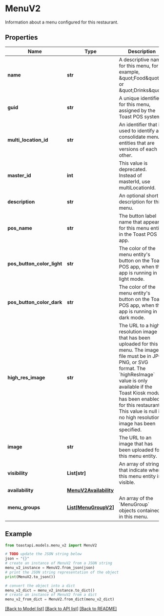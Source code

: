 # MenuV2

Information about a menu configured for this restaurant. 

## Properties

Name | Type | Description | Notes
------------ | ------------- | ------------- | -------------
**name** | **str** | A descriptive name for this menu, for example, \&quot;Food\&quot; or \&quot;Drinks\&quot;.  | [optional] 
**guid** | **str** | A unique identifier for this menu, assigned by the Toast POS system.  | [optional] 
**multi_location_id** | **str** | An identifier that is used to identify and consolidate menu entities that are versions of each other. | [optional] 
**master_id** | **int** | This value is deprecated. Instead of masterId, use multiLocationId. | [optional] 
**description** | **str** | An optional short description for this menu.  | [optional] 
**pos_name** | **str** | The button label name that appears for this menu entity in the Toast POS app. | [optional] 
**pos_button_color_light** | **str** | The color of the menu entity&#39;s button on the Toast POS app, when the app is running in light mode. | [optional] 
**pos_button_color_dark** | **str** | The color of the menu entity&#39;s button on the Toast POS app, when the app is running in dark mode. | [optional] 
**high_res_image** | **str** | The URL to a high resolution image that has been uploaded for this menu. The image file must be in JPG, PNG, or SVG format. The &#x60;highResImage&#x60; value is only available if the Toast Kiosk module has been enabled for this restaurant. This value is null if no high resolution image has been specified.  | [optional] 
**image** | **str** | The URL to an image that has been uploaded for this menu entity. | [optional] 
**visibility** | **List[str]** | An array of strings that indicate where this menu entity is visible. | [optional] 
**availability** | [**MenuV2Availability**](MenuV2Availability.md) |  | [optional] 
**menu_groups** | [**List[MenuGroupV2]**](MenuGroupV2.md) | An array of the &#x60;MenuGroup&#x60; objects contained in this menu.  | [optional] 

## Example

```python
from toastapi.models.menu_v2 import MenuV2

# TODO update the JSON string below
json = "{}"
# create an instance of MenuV2 from a JSON string
menu_v2_instance = MenuV2.from_json(json)
# print the JSON string representation of the object
print(MenuV2.to_json())

# convert the object into a dict
menu_v2_dict = menu_v2_instance.to_dict()
# create an instance of MenuV2 from a dict
menu_v2_from_dict = MenuV2.from_dict(menu_v2_dict)
```
[[Back to Model list]](../README.md#documentation-for-models) [[Back to API list]](../README.md#documentation-for-api-endpoints) [[Back to README]](../README.md)


